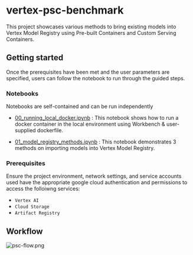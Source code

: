 # vertex-psc-benchmark

This project showcases various methods to bring existing models into Vertex Model Registry using Pre-built Containers and Custom Serving Containers.


## Getting started

Once the prerequisites have been met and the user parameters are specified, users can follow the notebook to run through the guided steps.

### Notebooks

Notebooks are self-contained and can be run independently

* [00_running_local_docker.ipynb](./00_running_local_docker.ipynb) : This notebook shows how to run a docker container in the local environment using Workbench & user-supplied dockerfile.

* [01_model_registry_methods.ipynb](./01_model_registry_methods.ipynb) : This notebook demonstrates 3 methods on importing models into Vertex Model Registry.



### Prerequisites

Ensure the project environment, network settings, and service accounts used have the appropriate google cloud authentication and permissions to access the folloiwng services:
- `Vertex AI`
- `Cloud Storage`
- `Artifact Registry`


## Workflow
![psc-flow.png](./imgs/psc-flow.png)

